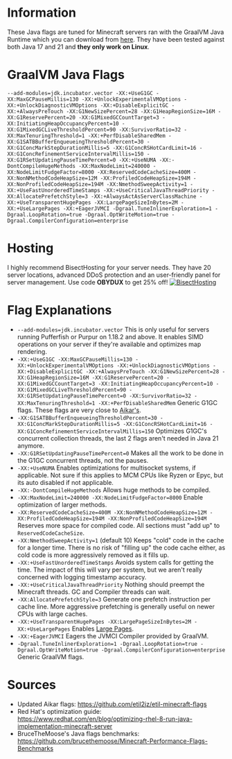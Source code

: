 Information
======

These Java flags are tuned for Minecraft servers ran with the GraalVM Java Runtime which you can download from [here](https://www.graalvm.org/downloads/). They have been tested against both Java 17 and 21 and **they only work on Linux**.

GraalVM Java Flags
======

```--add-modules=jdk.incubator.vector -XX:+UseG1GC -XX:MaxGCPauseMillis=130 -XX:+UnlockExperimentalVMOptions -XX:+UnlockDiagnosticVMOptions -XX:+DisableExplicitGC -XX:+AlwaysPreTouch -XX:G1NewSizePercent=28 -XX:G1HeapRegionSize=16M -XX:G1ReservePercent=20 -XX:G1MixedGCCountTarget=3 -XX:InitiatingHeapOccupancyPercent=10 -XX:G1MixedGCLiveThresholdPercent=90 -XX:SurvivorRatio=32 -XX:MaxTenuringThreshold=1 -XX:+PerfDisableSharedMem -XX:G1SATBBufferEnqueueingThresholdPercent=30 -XX:G1ConcMarkStepDurationMillis=5 -XX:G1ConcRSHotCardLimit=16 -XX:G1ConcRefinementServiceIntervalMillis=150 -XX:G1RSetUpdatingPauseTimePercent=0 -XX:+UseNUMA -XX:-DontCompileHugeMethods -XX:MaxNodeLimit=240000 -XX:NodeLimitFudgeFactor=8000 -XX:ReservedCodeCacheSize=400M -XX:NonNMethodCodeHeapSize=12M -XX:ProfiledCodeHeapSize=194M -XX:NonProfiledCodeHeapSize=194M -XX:NmethodSweepActivity=1 -XX:+UseFastUnorderedTimeStamps -XX:+UseCriticalJavaThreadPriority -XX:AllocatePrefetchStyle=3 -XX:+AlwaysActAsServerClassMachine -XX:+UseTransparentHugePages -XX:LargePageSizeInBytes=2M -XX:+UseLargePages -XX:+EagerJVMCI -Dgraal.TuneInlinerExploration=1 -Dgraal.LoopRotation=true -Dgraal.OptWriteMotion=true -Dgraal.CompilerConfiguration=enterprise```

Hosting
======

I highly recommend BisectHosting for your server needs. They have 20 server locations, advanced DDoS protection and an user-friendly panel for server management. Use code **OBYDUX** to get 25% off!
<a href="https://bisecthosting.com/OBYDUX">
  <img alt="BisectHosting" src="https://www.bisecthosting.com/partners/custom-banners/b6a2ddec-ce4c-4f54-96d0-6a7f9796d386.webp">
</a>

Flag Explanations
======

- `--add-modules=jdk.incubator.vector` This is only useful for servers running Pufferfish or Purpur on 1.18.2 and above. It enables SIMD operations on your server if they're available and optimizes map rendering.
- `-XX:+UseG1GC -XX:MaxGCPauseMillis=130 -XX:+UnlockExperimentalVMOptions -XX:+UnlockDiagnosticVMOptions -XX:+DisableExplicitGC -XX:+AlwaysPreTouch -XX:G1NewSizePercent=28 -XX:G1HeapRegionSize=16M -XX:G1ReservePercent=20 -XX:G1MixedGCCountTarget=3 -XX:InitiatingHeapOccupancyPercent=10 -XX:G1MixedGCLiveThresholdPercent=90 -XX:G1RSetUpdatingPauseTimePercent=0 -XX:SurvivorRatio=32 -XX:MaxTenuringThreshold=1 -XX:+PerfDisableSharedMem` Generic G1GC flags. These flags are very close to [Aikar's](https://aikar.co/2018/07/02/tuning-the-jvm-g1gc-garbage-collector-flags-for-minecraft/).
- `-XX:G1SATBBufferEnqueueingThresholdPercent=30 -XX:G1ConcMarkStepDurationMillis=5 -XX:G1ConcRSHotCardLimit=16 -XX:G1ConcRefinementServiceIntervalMillis=150` Optimizes G1GC's concurrent collection threads, the last 2 flags aren't needed in Java 21 anymore.
- `-XX:G1RSetUpdatingPauseTimePercent=0` Makes all the work to be done in the G1GC concurrent threads, not the pauses.
- `-XX:+UseNUMA` Enables optimizations for multisocket systems, if applicable. Not sure if this applies to MCM CPUs like Ryzen or Epyc, but its auto disabled if not applicable.
- `-XX:-DontCompileHugeMethods` Allows huge methods to be compiled.
- `-XX:MaxNodeLimit=240000 -XX:NodeLimitFudgeFactor=8000` Enable optimization of larger methods.
- `-XX:ReservedCodeCacheSize=400M -XX:NonNMethodCodeHeapSize=12M -XX:ProfiledCodeHeapSize=194M -XX:NonProfiledCodeHeapSize=194M` Reserves more space for compiled code. All sections must "add up" to `ReservedCodeCacheSize`.
- `-XX:NmethodSweepActivity=1` (default 10) Keeps "cold" code in the cache for a longer time. There is no risk of "filling up" the code cache either, as cold code is more aggressively removed as it fills up. 
- `-XX:+UseFastUnorderedTimeStamps` Avoids system calls for getting the time. The impact of this will vary per system, but we aren't really concerned with logging timestamp accuracy. 
- `-XX:+UseCriticalJavaThreadPriority` Nothing should preempt the Minecraft threads. GC and Compiler threads can wait.
- `-XX:AllocatePrefetchStyle=3` Generate one prefetch instruction per cache line. More aggressive prefetching is generally useful on newer CPUs with large caches.
- `-XX:+UseTransparentHugePages -XX:LargePageSizeInBytes=2M -XX:+UseLargePages` Enables [Large Pages](https://kstefanj.github.io/2021/05/19/large-pages-and-java.html).
- `-XX:+EagerJVMCI` Eagers the JVMCI Compiler provided by GraalVM.
- `-Dgraal.TuneInlinerExploration=1 -Dgraal.LoopRotation=true -Dgraal.OptWriteMotion=true -Dgraal.CompilerConfiguration=enterprise` Generic GraalVM flags.

Sources
======

- Updated Aikar flags: https://github.com/etil2jz/etil-minecraft-flags
- Red Hat's optimization guide: https://www.redhat.com/en/blog/optimizing-rhel-8-run-java-implementation-minecraft-server
- BruceTheMoose's Java flags benchmarks: https://github.com/brucethemoose/Minecraft-Performance-Flags-Benchmarks
